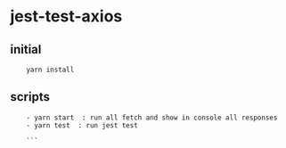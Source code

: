 # jest-test-axios

## initial

```git clone
    yarn install
```

## scripts

````
    - yarn start  : run all fetch and show in console all responses
    - yarn test  : run jest test

    ```
````
